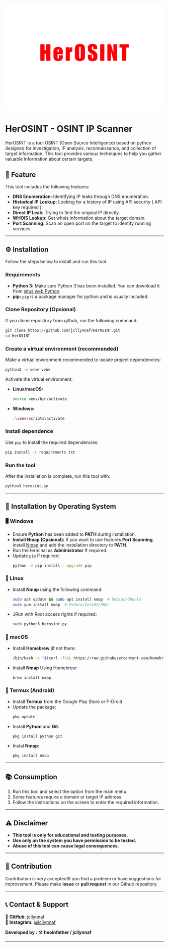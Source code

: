 ![2025-03-17_2-47](https://github.com/Jcllynnaf/HerOSINT/blob/main/HerOSINT.png)
# HerOSINT - OSINT IP Scanner  

HerOSINT is a tool OSINT (Open Source Intelligence) based on python designed for investigation, IP analysis, reconnaissance, and collection of target information. This tool provides various techniques to help you gather valuable information about certain targets.  

## 📌 Feature  

This tool includes the following features:  

- **DNS Enumeration:** Identifying IP leaks through DNS enumeration.  
- **Historical IP Lookup:** Looking for a history of IP using API security ( API key required ) 
- **Direct IP Leak:** Trying to find the original IP directly.  
- **WHOIS Lookup:** Get whois information about the target domain.  
- **Port Scanning:** Scan an open port on the target to identify running services.  

---

## ⚙️ Installation  

Follow the steps below to install and run this tool.  

### Requirements 

- **Python 3:** Make sure Python 3 has been installed. You can download it from [situs web Python](https://www.python.org/downloads/).  
- **pip:** `pip` is a package manager for python and is usually included.  

### Clone Repository (Opsional)  

If you clone repository from github, run the following command:  

```bash
git clone https://github.com/jcllynnaf/HerOSINT.git
cd HerOSINT
```

### Create a virtual environment (recommended)  

Make a virtual environment recommended to isolate project dependencies:  

```bash
python3 -m venv venv
```

Activate the virtual environment:  

- **Linux/macOS:**  
  ```bash
  source venv/bin/activate
  ```
- **Windows:**  
  ```bash
  .\venv\Scripts\activate
  ```

### Install dependence  

Use `pip` to install the required dependencies:  

```bash
pip install -r requirements.txt
```

### Run the tool  

After the installation is complete, run this tool with:  

```bash
python3 herosint.py
```

---

## 📌 Installation by Operating System  

### **🖥 Windows**  

- Ensure **Python** has been added to **PATH** during installation.  
- **Install Nmap (Opsional):** If you want to use features **Port Scanning**, install [Nmap](https://nmap.org/download.html) and add the installation directory to **PATH**.  
- Run the terminal as **Administrator** If required.  
- Update `pip` If required:  
  ```bash
  python -m pip install --upgrade pip
  ```

### **🐧 Linux**  

- Install **Nmap** using the following command:  
  ```bash
  sudo apt update && sudo apt install nmap  # Debian/Ubuntu
  sudo yum install nmap  # Fedora/CentOS/RHEL
  ```
- JRun with Root access rights if required:  
  ```bash
  sudo python3 herosint.py
  ```

### **🍎 macOS**  

- Install **Homebrew** jIf not there:  
  ```bash
  /bin/bash -c "$(curl -fsSL https://raw.githubusercontent.com/Homebrew/install/HEAD/install.sh)"
  ```
- Install **Nmap** Using Homebrew:  
  ```bash
  brew install nmap
  ```

### **📱 Termux (Android)**  

- Install **Termux** from the Google Play Store or F-Droid.  
- Update the package:  
  ```bash
  pkg update
  ```
- Install **Python** and **Git**:  
  ```bash
  pkg install python git
  ```
- Instal **Nmap**:  
  ```bash
  pkg install nmap
  ```

---

## 📚 Consumption  

1. Run this tool and select the option from the main menu.  
2. Some features require a domain or target IP address.  
3. Follow the instructions on the screen to enter the required information.  

---

## ⚠️ Disclaimer 

- **This tool is only for educational and testing purposes.**  
- **Use only on the system you have permission to be tested.**  
- **Abuse of this tool can cause legal consequences.**  

---

## 🤝 Contribution  

Contribution is very accepted!If you find a problem or have suggestions for improvement, Please make **issue** or **pull request** in our Github repository.  

---

## 📞 Contact & Support  

🔗 **GitHub:** [jcllynnaf](https://github.com/jcllynnaf)  
📸 **Instagram:** [@jcllynnaf](https://instagram.com/jcllynnaf)    

**Developed by :** 🛠 **heoinfather / jcllynnaf**  

---

